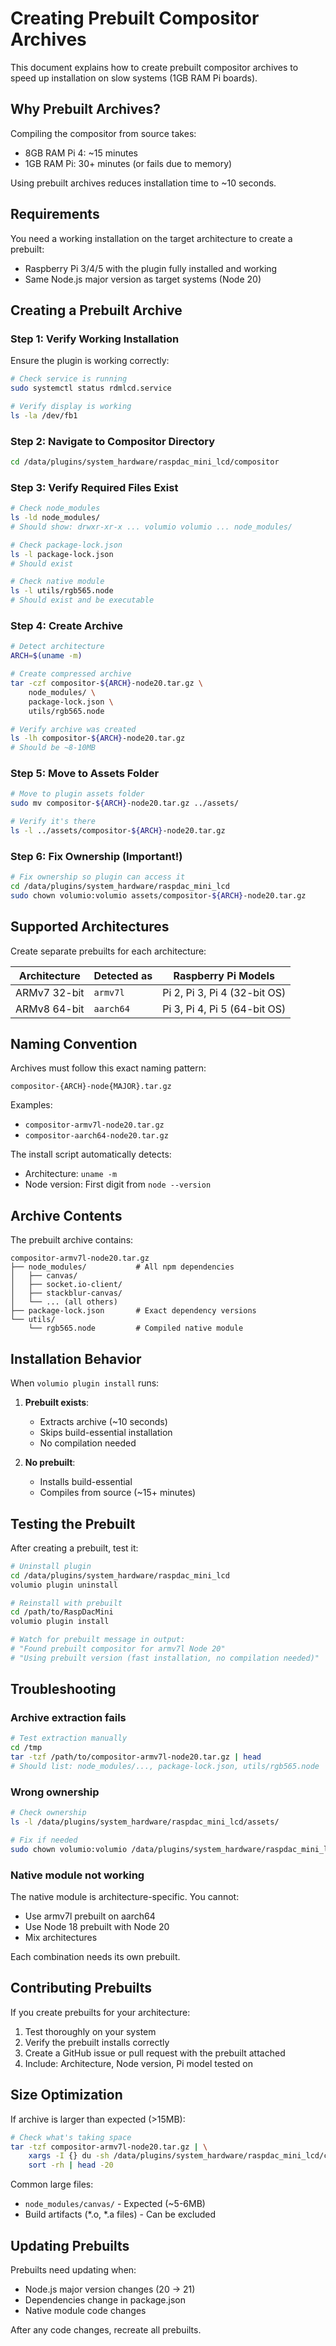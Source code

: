 # Creating Prebuilt Compositor Archives

This document explains how to create prebuilt compositor archives to speed up installation on slow systems (1GB RAM Pi boards).

## Why Prebuilt Archives?

Compiling the compositor from source takes:
- 8GB RAM Pi 4: ~15 minutes
- 1GB RAM Pi: 30+ minutes (or fails due to memory)

Using prebuilt archives reduces installation time to ~10 seconds.

## Requirements

You need a working installation on the target architecture to create a prebuilt:
- Raspberry Pi 3/4/5 with the plugin fully installed and working
- Same Node.js major version as target systems (Node 20)

## Creating a Prebuilt Archive

### Step 1: Verify Working Installation

Ensure the plugin is working correctly:

```bash
# Check service is running
sudo systemctl status rdmlcd.service

# Verify display is working
ls -la /dev/fb1
```

### Step 2: Navigate to Compositor Directory

```bash
cd /data/plugins/system_hardware/raspdac_mini_lcd/compositor
```

### Step 3: Verify Required Files Exist

```bash
# Check node_modules
ls -ld node_modules/
# Should show: drwxr-xr-x ... volumio volumio ... node_modules/

# Check package-lock.json
ls -l package-lock.json
# Should exist

# Check native module
ls -l utils/rgb565.node
# Should exist and be executable
```

### Step 4: Create Archive

```bash
# Detect architecture
ARCH=$(uname -m)

# Create compressed archive
tar -czf compositor-${ARCH}-node20.tar.gz \
    node_modules/ \
    package-lock.json \
    utils/rgb565.node

# Verify archive was created
ls -lh compositor-${ARCH}-node20.tar.gz
# Should be ~8-10MB
```

### Step 5: Move to Assets Folder

```bash
# Move to plugin assets folder
sudo mv compositor-${ARCH}-node20.tar.gz ../assets/

# Verify it's there
ls -l ../assets/compositor-${ARCH}-node20.tar.gz
```

### Step 6: Fix Ownership (Important!)

```bash
# Fix ownership so plugin can access it
cd /data/plugins/system_hardware/raspdac_mini_lcd
sudo chown volumio:volumio assets/compositor-${ARCH}-node20.tar.gz
```

## Supported Architectures

Create separate prebuilts for each architecture:

| Architecture | Detected as | Raspberry Pi Models |
|--------------|-------------|---------------------|
| ARMv7 32-bit | `armv7l`    | Pi 2, Pi 3, Pi 4 (32-bit OS) |
| ARMv8 64-bit | `aarch64`   | Pi 3, Pi 4, Pi 5 (64-bit OS) |

## Naming Convention

Archives must follow this exact naming pattern:

```
compositor-{ARCH}-node{MAJOR}.tar.gz
```

Examples:
- `compositor-armv7l-node20.tar.gz`
- `compositor-aarch64-node20.tar.gz`

The install script automatically detects:
- Architecture: `uname -m`
- Node version: First digit from `node --version`

## Archive Contents

The prebuilt archive contains:

```
compositor-armv7l-node20.tar.gz
├── node_modules/           # All npm dependencies
│   ├── canvas/
│   ├── socket.io-client/
│   ├── stackblur-canvas/
│   └── ... (all others)
├── package-lock.json       # Exact dependency versions
└── utils/
    └── rgb565.node         # Compiled native module
```

## Installation Behavior

When `volumio plugin install` runs:

1. **Prebuilt exists**: 
   - Extracts archive (~10 seconds)
   - Skips build-essential installation
   - No compilation needed

2. **No prebuilt**:
   - Installs build-essential
   - Compiles from source (~15+ minutes)

## Testing the Prebuilt

After creating a prebuilt, test it:

```bash
# Uninstall plugin
cd /data/plugins/system_hardware/raspdac_mini_lcd
volumio plugin uninstall

# Reinstall with prebuilt
cd /path/to/RaspDacMini
volumio plugin install

# Watch for prebuilt message in output:
# "Found prebuilt compositor for armv7l Node 20"
# "Using prebuilt version (fast installation, no compilation needed)"
```

## Troubleshooting

### Archive extraction fails

```bash
# Test extraction manually
cd /tmp
tar -tzf /path/to/compositor-armv7l-node20.tar.gz | head
# Should list: node_modules/..., package-lock.json, utils/rgb565.node
```

### Wrong ownership

```bash
# Check ownership
ls -l /data/plugins/system_hardware/raspdac_mini_lcd/assets/

# Fix if needed
sudo chown volumio:volumio /data/plugins/system_hardware/raspdac_mini_lcd/assets/*.tar.gz
```

### Native module not working

The native module is architecture-specific. You cannot:
- Use armv7l prebuilt on aarch64
- Use Node 18 prebuilt with Node 20
- Mix architectures

Each combination needs its own prebuilt.

## Contributing Prebuilts

If you create prebuilts for your architecture:

1. Test thoroughly on your system
2. Verify the prebuilt installs correctly
3. Create a GitHub issue or pull request with the prebuilt attached
4. Include: Architecture, Node version, Pi model tested on

## Size Optimization

If archive is larger than expected (>15MB):

```bash
# Check what's taking space
tar -tzf compositor-armv7l-node20.tar.gz | \
    xargs -I {} du -sh /data/plugins/system_hardware/raspdac_mini_lcd/compositor/{} 2>/dev/null | \
    sort -rh | head -20
```

Common large files:
- `node_modules/canvas/` - Expected (~5-6MB)
- Build artifacts (*.o, *.a files) - Can be excluded

## Updating Prebuilts

Prebuilts need updating when:
- Node.js major version changes (20 → 21)
- Dependencies change in package.json
- Native module code changes

After any code changes, recreate all prebuilts.
